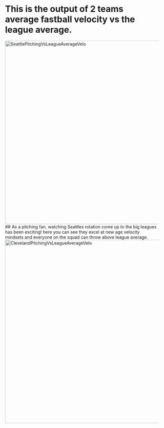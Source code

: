 # This is the output of 2 teams average fastball velocity vs the league average.
<img width="1000" height="600" alt="SeattlePitchingVsLeagueAverageVelo" src="https://github.com/user-attachments/assets/304d139e-f6eb-470f-acf0-82325ac78511" />
## As a pitching fan, watching Seattles rotation come up to the big leagues has been exciting! here you can see they excel at new age velocity mindsets and everyone on the squad can throw above league average.

<img width="1000" height="600" alt="ClevelandPitchingVsLeagueAverageVelo" src="https://github.com/user-attachments/assets/2248ca88-94d0-45ff-8a83-4866891e8ce7" />

## 
